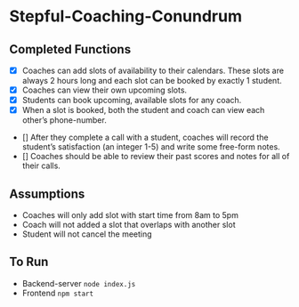 # Stepful-Coaching-Conundrum
## Completed Functions

- [x] Coaches can add slots of availability to their calendars. These slots are always 2 hours long and each slot can be booked by exactly 1 student.
- [x] Coaches can view their own upcoming slots.
- [x] Students can book upcoming, available slots for any coach.
- [x] When a slot is booked, both the student and coach can view each other’s phone-number.
- [] After they complete a call with a student, coaches will record the student’s satisfaction (an integer 1-5) and write some free-form notes.
- [] Coaches should be able to review their past scores and notes for all of their calls.
## Assumptions
- Coaches will only add slot with start time from 8am to 5pm
- Coach will not added a slot that overlaps with another slot
- Student will not cancel the meeting

## To Run
- Backend-server `node index.js`
- Frontend `npm start`